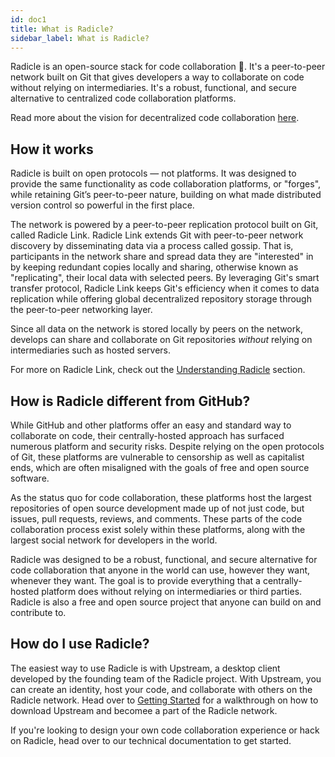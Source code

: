 ```yaml
---
id: doc1
title: What is Radicle?
sidebar_label: What is Radicle?
---
```


Radicle is an open-source stack for code collaboration 🌱. It's a peer-to-peer network built on Git that gives developers a way to collaborate on code without relying on intermediaries. It's a robust, functional, and secure alternative to centralized code collaboration platforms.

Read more about the vision for decentralized code collaboration [here](understanding-radicle/doc3.md).

## How it works

Radicle is built on open protocols — not platforms. It was designed to provide the same functionality as code collaboration platforms, or "forges", while retaining Git’s peer-to-peer nature, building on what made distributed version control so powerful in the first place.

The network is powered by a peer-to-peer replication protocol built on Git, called Radicle Link. Radicle Link extends Git with peer-to-peer network discovery by disseminating data via a process called gossip. That is, participants in the network share and spread data they are "interested" in by keeping redundant copies locally and sharing, otherwise known as "replicating", their local data with selected peers. By leveraging Git's smart transfer protocol, Radicle Link keeps Git's efficiency when it comes to data replication while offering global decentralized repository storage through the peer-to-peer networking layer.

Since all data on the network is stored locally by peers on the network, develops can share and collaborate on Git repositories *without* relying on intermediaries such as hosted servers.

For more on Radicle Link, check out the [Understanding Radicle](understanding-radicle/doc3-1.md) section.

## How is Radicle different from GitHub?

While GitHub and other platforms offer an easy and standard way to collaborate on code, their centrally-hosted approach has surfaced numerous platform and security risks. Despite relying on the open protocols of Git, these platforms are vulnerable to censorship as well as capitalist ends, which are often misaligned with the goals of free and open source software.

As the status quo for code collaboration, these platforms host the largest repositories of open source development made up of not just code, but issues, pull requests, reviews, and comments. These parts of the code collaboration process exist solely within these platforms, along with the largest social network for developers in the world.

Radicle was designed to be a robust, functional, and secure alternative for code collaboration that anyone in the world can use, however they want, whenever they want. The goal is to provide everything that a centrally-hosted platform does without relying on intermediaries or third parties. Radicle is also a free and open source project that anyone can build on and contribute to. 

## How do I use Radicle?

The easiest way to use Radicle is with Upstream, a desktop client developed by the founding team of the Radicle project. With Upstream, you can create an identity, host your code, and collaborate with others on the Radicle network. Head over to [Getting Started](getting-started/doc1-1.md) for a walkthrough on how to download Upstream and becomee a part of the Radicle network.

If you're looking to design your own code collaboration experience or hack on Radicle, head over to our technical documentation to get started.
